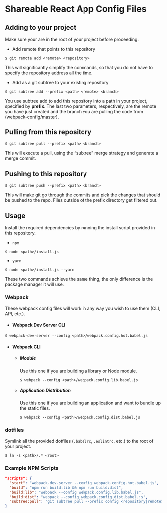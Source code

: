 # Shareable React App Config Files

## Adding to your project
Make sure your are in the root of your project before proceeding.

  * Add remote that points to this repository
  ```
  $ git remote add <remote> <repository>
  ```
  This will significantly simplify the commands, so that you do not have to specify the repository address all the time.

  * Add as a git subtree to your existing repository
  ```
  $ git subtree add --prefix <path> <remote> <branch>
  ```
  You use subtree add to add this repository into a path in your project, specified by **prefix**. The last two parameters, respectively, are the remote you have just created and the branch you are pulling the code from (webpack-config/master).

## Pulling from this repository
```
$ git subtree pull --prefix <path> <branch>
```

This will execute a pull, using the “subtree” merge strategy and generate a merge commit.


## Pushing to this repository
```
$ git subtree push --prefix <path> <branch>
```
This will make git go through the commits and pick the changes that should be pushed to the repo. Files outside of the prefix directory get filtered out.

## Usage

Install the required dependencies by running the install script provided in this repository.

  * `npm`
  ```
  $ node <path>/install.js
  ```

  * `yarn`
  ```
  $ node <path>/install.js --yarn
  ```

These two commands achieve the same thing, the only difference is the package manager it will use.

### Webpack

These webpack config files will work in any way you wish to use them (CLI, API, etc.).

  * #### Webpack Dev Server CLI
  ```
  $ webpack-dev-server --config <path>/webpack.config.hot.babel.js
  ```

  * #### Webpack CLI

    * ##### Module

      Use this one if you are building a library or Node module.

      ```
      $ webpack --config <path>/webpack.config.lib.babel.js
      ```

    * ##### Application Distribution

      Use this one if you are building an application and want to bundle up the static files.

      ```
      $ webpack --config <path>/webpack.config.dist.babel.js
      ```

### dotfiles
Symlink all the provided dotfiles (`.babelrc`, `.eslintrc`, etc.) to the root of your project.
```
$ ln -s <path>/.* <root>
```

### Example NPM Scripts
```json
"scripts": {
  "start": "webpack-dev-server --config webpack.config.hot.babel.js",
  "build": "npm run build:lib && npm run build:dist",
  "build:lib": "webpack --config webpack.config.lib.babel.js",
  "build:dist": "webpack --config webpack.config.dist.babel.js",
  "subtree:pull": "git subtree pull --prefix config <repository|remote> master"
}
```
